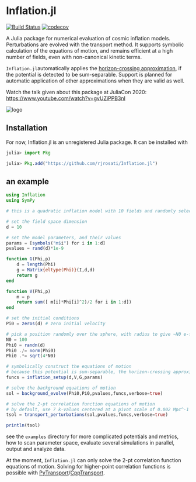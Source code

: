 # Inflation.jl

[![Build Status](https://travis-ci.com/rjrosati/Inflation.jl.svg?token=zMDX3GmCZbdBcf9JWMdp&branch=master)](https://travis-ci.com/rjrosati/Inflation.jl)
[![codecov](https://codecov.io/gh/rjrosati/Inflation.jl/branch/master/graph/badge.svg?token=JIJHU89U8J)](https://codecov.io/gh/rjrosati/Inflation.jl)

A Julia package for numerical evaluation of cosmic inflation models. Perturbations are evolved with the transport method. It supports symbolic calculation of the equations of motion, and remains efficient at a high number of fields, even with non-canonical kinetic terms.

`Inflation.jl`automatically applies the [horizon-crossing approximation](https://arxiv.org/pdf/1303.3611.pdf), if the potential is detected to be sum-separable. Support is planned for automatic application of other approximations when they are valid as well.

Watch the talk given about this package at JuliaCon 2020: https://www.youtube.com/watch?v=gvUZiPPB3nI

![logo](https://github.com/rjrosati/Inflation.jl/raw/master/inflationjl.png "Logo")

## Installation
For now, Inflation.jl is an unregistered Julia package. It can be installed with
```julia
julia> import Pkg

julia> Pkg.add("https://github.com/rjrosati/Inflation.jl")
```

## an example
```julia
using Inflation
using SymPy

# this is a quadratic inflation model with 10 fields and randomly selected masses

# set the field space dimension
d = 10

# set the model parameters, and their values
params = [symbols("m$i") for i in 1:d]
pvalues = rand(d)*1e-9

function G(Phi,p)
    d = length(Phi)
    g = Matrix{eltype(Phi)}(I,d,d)
    return g
end

function V(Phi,p)
    m = p
    return sum([ m[i]*Phi[i]^2)/2 for i in 1:d])
end

# set the initial conditions
Pi0 = zeros(d) # zero initial velocity

# pick a position randomly over the sphere, with radius to give ~N0 e-folds
N0 = 100
Phi0 = randn(d)
Phi0 ./= norm(Phi0)
Phi0 .*= sqrt(4*N0)

# symbolically construct the equations of motion
# because this potential is sum-separable, the horizon-crossing approximation will automatically be calculated
funcs = inflation_setup(d,V,G,params)

# solve the background equations of motion
sol = background_evolve(Phi0,Pi0,pvalues,funcs,verbose=true)

# solve the 2-pt correlation function equations of motion
# by default, use 7 k-values centered at a pivot scale of 0.002 Mpc^-1
tsol = transport_perturbations(sol,pvalues,funcs,verbose=true)

println(tsol)
```

see the `examples` directory for more complicated potentials and metrics, how to scan parameter space, evaluate several simulations in parallel, output and analyze data.

At the moment, `Inflation.jl` can only solve the 2-pt correlation function equations of motion. Solving for higher-point correlation functions is possible with [PyTransport](https://github.com/jronayne/PyTransport)/[CppTransport](https://github.com/ds283/CppTransport).
